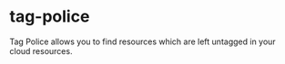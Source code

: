 # tag-police
Tag Police allows you to find resources which are left untagged in your cloud resources.
